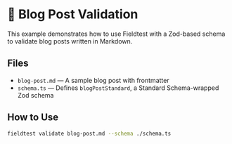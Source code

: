 # 📝 Blog Post Validation

This example demonstrates how to use Fieldtest with a Zod-based schema to validate blog posts written in Markdown.

## Files

- `blog-post.md` — A sample blog post with frontmatter
- `schema.ts` — Defines `blogPostStandard`, a Standard Schema-wrapped Zod schema

## How to Use

```bash
fieldtest validate blog-post.md --schema ./schema.ts
```
